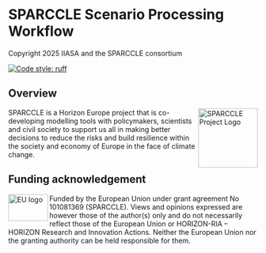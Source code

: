 # SPARCCLE Scenario Processing Workflow

Copyright 2025 IIASA and the SPARCCLE consortium

[![Code style: ruff](https://img.shields.io/endpoint?url=https://raw.githubusercontent.com/charliermarsh/ruff/main/assets/badge/v2.json)](https://github.com/astral-sh/ruff)

## Overview

<img src="https://ra.sangapa-travels.com/wp-content/uploads/2023/10/SPARCCLE-Icon-Spinner.svg" height="120" align="right" alt="SPARCCLE Project Logo">

SPARCCLE is a Horizon Europe project that is co-developing modelling tools with policymakers, scientists and civil society to support us all in making better decisions to reduce the risks and build resilience within the society and economy of Europe in the face of climate change.

## Funding acknowledgement

<img src="https://d2u1z1lopyfwlx.cloudfront.net/thumbnails/00f3f755-f221-5b7f-855f-f7fa2afe4a0a/01a84265-e09c-5682-92ce-681c89a1afe2.jpg" width="80" height="54" align="left" alt="EU logo">


Funded by the European Union under grant agreement No 101081369 (SPARCCLE). Views and opinions expressed are however those of the author(s) only and do not necessarily reflect those of the European Union or HORIZON-RIA – HORIZON Research and Innovation Actions. Neither the European Union nor the granting authority can be held responsible for them.
